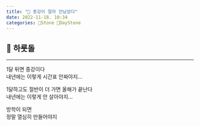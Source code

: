 ```yaml
---
title: "🌱 종강이 얼마 안남았다"
date: 2022-11-18. 10:34
categories: 🗿Stone 🌱DayStone
---
```


## 🗿 하룻돌

---

1달 뒤면 종강이다  
내년에는 이렇게 시간표 안짜야지...

1달하고도 절반이 더 가면 올해가 끝난다  
내년에는 이렇게 안 살아야지...

방학이 되면  
정말 열심히 만들어야지  
